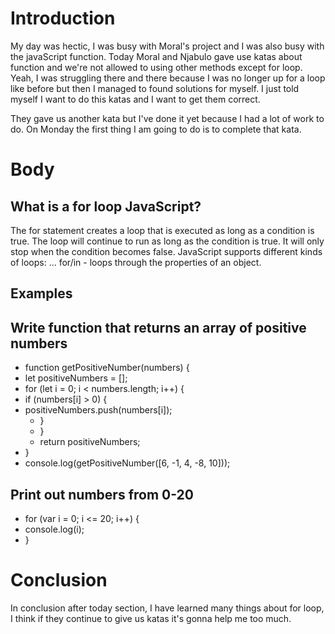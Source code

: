 # Introduction

My day was hectic, I was busy with Moral's project and I was also busy with the javaScript function. Today Moral and Njabulo gave use katas about function and we're not allowed to using other methods except for loop. Yeah, I was struggling there and there because I was no longer up for a loop like before but then I managed to found solutions for myself.
I just told myself I want to do this katas and I want to get them correct.

They gave us another kata but I've done it yet because I had a lot of work to do. On Monday the first thing I am going to do is to complete that kata.

# Body

## What is a for loop JavaScript?

The for statement creates a loop that is executed as long as a condition is true. The loop will continue to run as long as the condition is true. It will only stop when the condition becomes false. JavaScript supports different kinds of loops: ... for/in - loops through the properties of an object.

## Examples

## Write function that returns an array of positive numbers

- function getPositiveNumber(numbers) {
- let positiveNumbers = [];
- for (let i = 0; i < numbers.length; i++) {
- if (numbers[i] > 0) {
- positiveNumbers.push(numbers[i]);
  - }
  - }
  - return positiveNumbers;
- }
- console.log(getPositiveNumber([6, -1, 4, -8, 10]));

## Print out numbers from 0-20

- for (var i = 0; i <= 20; i++) {
- console.log(i);
- }

# Conclusion

In conclusion after today section, I have learned many things about for loop, I think if they continue to give us katas it's gonna help me too much.
